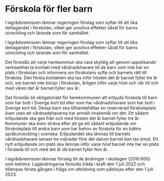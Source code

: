 # Förskola för fler barn

I lagrådsremissen lämnar regeringen förslag som syftar till att öka deltagandet i förskolan, vilket ger positiva effekter såväl för barns utveckling och lärande som för samhället.

I lagrådsremissen lämnar regeringen förslag som syftar till att öka deltagandet i förskolan, vilket ger positiva effekter såväl för barns utveckling och lärande som för samhället.

Det föreslås att varje hemkommun ska vara skyldig att genom uppsökande verksamhet ta kontakt med vårdnadshavare till de barn som inte har en plats i förskolan och informera om förskolans syfte och barnets rätt till förskola. Den första kontakten ska tas inför hösten det år barnet fyller tre år och, om barnet inte börjar i förskolan, årligen inför varje höst och vår till och med våren det år barnet fyller sex år.

Det föreslås bli obligatoriskt för hemkommunen att erbjuda förskola till barn som har bott i Sverige kort tid eller som har vårdnadshavare som har bott i Sverige kort tid. Dessa barn ska tillhandahållas en reserverad förskoleplats även utan att vårdnadshavarna har anmält önskemål om det. Ett sådant erbjudande ska ges från och med hösten det år barnet fyller tre år. Kommuner ska även sträva efter att ge ett sådant erbjudande om förskoleplats till andra barn som har behov av förskola för en bättre språkutveckling i svenska. Erbjudandet ska lämnas till barnets vårdnadshavare senast tre månader före det datum barnet kan tas emot. Ett nytt erbjudande om plats ska lämnas inför varje höst barnet inte har en plats i förskola till och med det år då barnet fyller fem år.

I lagrådsremissen lämnas förslag till de ändringar i skollagen (2010:800) som behövs. Lagändringarna föreslås träda i kraft den 1 juli 2022 och tillämpas första gången i fråga om utbildning som påbörjas efter den 1 juli 2023.
